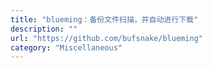 ```yaml
---
title: "blueming：备份文件扫描，并自动进行下载"
description: ""
url: "https://github.com/bufsnake/blueming"
category: "Miscellaneous"
---
```

